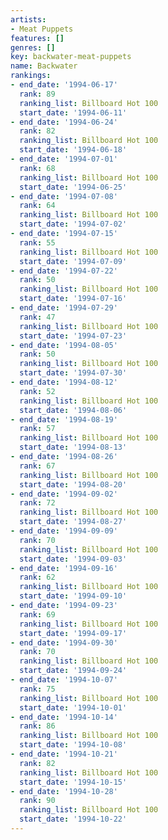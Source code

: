 ```yaml
---
artists:
- Meat Puppets
features: []
genres: []
key: backwater-meat-puppets
name: Backwater
rankings:
- end_date: '1994-06-17'
  rank: 89
  ranking_list: Billboard Hot 100
  start_date: '1994-06-11'
- end_date: '1994-06-24'
  rank: 82
  ranking_list: Billboard Hot 100
  start_date: '1994-06-18'
- end_date: '1994-07-01'
  rank: 68
  ranking_list: Billboard Hot 100
  start_date: '1994-06-25'
- end_date: '1994-07-08'
  rank: 64
  ranking_list: Billboard Hot 100
  start_date: '1994-07-02'
- end_date: '1994-07-15'
  rank: 55
  ranking_list: Billboard Hot 100
  start_date: '1994-07-09'
- end_date: '1994-07-22'
  rank: 50
  ranking_list: Billboard Hot 100
  start_date: '1994-07-16'
- end_date: '1994-07-29'
  rank: 47
  ranking_list: Billboard Hot 100
  start_date: '1994-07-23'
- end_date: '1994-08-05'
  rank: 50
  ranking_list: Billboard Hot 100
  start_date: '1994-07-30'
- end_date: '1994-08-12'
  rank: 52
  ranking_list: Billboard Hot 100
  start_date: '1994-08-06'
- end_date: '1994-08-19'
  rank: 57
  ranking_list: Billboard Hot 100
  start_date: '1994-08-13'
- end_date: '1994-08-26'
  rank: 67
  ranking_list: Billboard Hot 100
  start_date: '1994-08-20'
- end_date: '1994-09-02'
  rank: 72
  ranking_list: Billboard Hot 100
  start_date: '1994-08-27'
- end_date: '1994-09-09'
  rank: 70
  ranking_list: Billboard Hot 100
  start_date: '1994-09-03'
- end_date: '1994-09-16'
  rank: 62
  ranking_list: Billboard Hot 100
  start_date: '1994-09-10'
- end_date: '1994-09-23'
  rank: 69
  ranking_list: Billboard Hot 100
  start_date: '1994-09-17'
- end_date: '1994-09-30'
  rank: 70
  ranking_list: Billboard Hot 100
  start_date: '1994-09-24'
- end_date: '1994-10-07'
  rank: 75
  ranking_list: Billboard Hot 100
  start_date: '1994-10-01'
- end_date: '1994-10-14'
  rank: 86
  ranking_list: Billboard Hot 100
  start_date: '1994-10-08'
- end_date: '1994-10-21'
  rank: 82
  ranking_list: Billboard Hot 100
  start_date: '1994-10-15'
- end_date: '1994-10-28'
  rank: 90
  ranking_list: Billboard Hot 100
  start_date: '1994-10-22'
---
```


